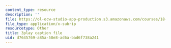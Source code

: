 ```yaml
---
content_type: resource
description: ''
file: https://ol-ocw-studio-app-production.s3.amazonaws.com/courses/18-s096-topics-in-mathematics-with-applications-in-finance-fall-2013/d7645769a85a58e8ad6abad6f738a241_cDlbEQz1PQk.vtt
file_type: application/x-subrip
resourcetype: Other
title: 3play caption file
uid: d7645769-a85a-58e8-ad6a-bad6f738a241
---
```

